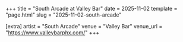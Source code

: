 +++
title = "South Arcade at Valley Bar"
date = 2025-11-02
template = "page.html"
slug = "2025-11-02-south-arcade"

[extra]
artist = "South Arcade"
venue = "Valley Bar"
venue_url = "https://www.valleybarphx.com/"
+++
